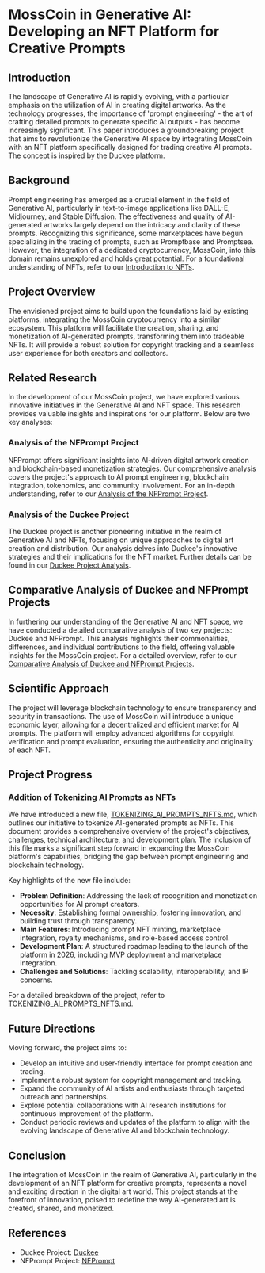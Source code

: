 # MossCoin in Generative AI: Developing an NFT Platform for Creative Prompts

## Introduction
The landscape of Generative AI is rapidly evolving, with a particular emphasis on the utilization of AI in creating digital artworks. As the technology progresses, the importance of 'prompt engineering' - the art of crafting detailed prompts to generate specific AI outputs - has become increasingly significant. This paper introduces a groundbreaking project that aims to revolutionize the Generative AI space by integrating MossCoin with an NFT platform specifically designed for trading creative AI prompts. The concept is inspired by the Duckee platform.

## Background
Prompt engineering has emerged as a crucial element in the field of Generative AI, particularly in text-to-image applications like DALL-E, Midjourney, and Stable Diffusion. The effectiveness and quality of AI-generated artworks largely depend on the intricacy and clarity of these prompts. Recognizing this significance, some marketplaces have begun specializing in the trading of prompts, such as Promptbase and Promptsea. However, the integration of a dedicated cryptocurrency, MossCoin, into this domain remains unexplored and holds great potential. For a foundational understanding of NFTs, refer to our [Introduction to NFTs](Introduction_to_NFTs.md).

## Project Overview
The envisioned project aims to build upon the foundations laid by existing platforms, integrating the MossCoin cryptocurrency into a similar ecosystem. This platform will facilitate the creation, sharing, and monetization of AI-generated prompts, transforming them into tradeable NFTs. It will provide a robust solution for copyright tracking and a seamless user experience for both creators and collectors.

## Related Research
In the development of our MossCoin project, we have explored various innovative initiatives in the Generative AI and NFT space. This research provides valuable insights and inspirations for our platform. Below are two key analyses:

### Analysis of the NFPrompt Project
NFPrompt offers significant insights into AI-driven digital artwork creation and blockchain-based monetization strategies. Our comprehensive analysis covers the project's approach to AI prompt engineering, blockchain integration, tokenomics, and community involvement. For an in-depth understanding, refer to our [Analysis of the NFPrompt Project](Analysis_of_the_NFPrompt_Project.md).

### Analysis of the Duckee Project
The Duckee project is another pioneering initiative in the realm of Generative AI and NFTs, focusing on unique approaches to digital art creation and distribution. Our analysis delves into Duckee's innovative strategies and their implications for the NFT market. Further details can be found in our [Duckee Project Analysis](Analysis_of_the_Duckee_Project.md).

## Comparative Analysis of Duckee and NFPrompt Projects
In furthering our understanding of the Generative AI and NFT space, we have conducted a detailed comparative analysis of two key projects: Duckee and NFPrompt. This analysis highlights their commonalities, differences, and individual contributions to the field, offering valuable insights for the MossCoin project. For a detailed overview, refer to our [Comparative Analysis of Duckee and NFPrompt Projects](Comparative_Analysis_of_Duckee_and_NFPrompt_Projects.md).

## Scientific Approach
The project will leverage blockchain technology to ensure transparency and security in transactions. The use of MossCoin will introduce a unique economic layer, allowing for a decentralized and efficient market for AI prompts. The platform will employ advanced algorithms for copyright verification and prompt evaluation, ensuring the authenticity and originality of each NFT.

## Project Progress

### Addition of Tokenizing AI Prompts as NFTs
We have introduced a new file, [TOKENIZING_AI_PROMPTS_NFTS.md](TOKENIZING_AI_PROMPTS_NFTS.md), which outlines our initiative to tokenize AI-generated prompts as NFTs. This document provides a comprehensive overview of the project's objectives, challenges, technical architecture, and development plan. The inclusion of this file marks a significant step forward in expanding the MossCoin platform's capabilities, bridging the gap between prompt engineering and blockchain technology.

Key highlights of the new file include:
- **Problem Definition**: Addressing the lack of recognition and monetization opportunities for AI prompt creators.
- **Necessity**: Establishing formal ownership, fostering innovation, and building trust through transparency.
- **Main Features**: Introducing prompt NFT minting, marketplace integration, royalty mechanisms, and role-based access control.
- **Development Plan**: A structured roadmap leading to the launch of the platform in 2026, including MVP deployment and marketplace integration.
- **Challenges and Solutions**: Tackling scalability, interoperability, and IP concerns.

For a detailed breakdown of the project, refer to [TOKENIZING_AI_PROMPTS_NFTS.md](TOKENIZING_AI_PROMPTS_NFTS.md).

## Future Directions
Moving forward, the project aims to:
- Develop an intuitive and user-friendly interface for prompt creation and trading.
- Implement a robust system for copyright management and tracking.
- Expand the community of AI artists and enthusiasts through targeted outreach and partnerships.
- Explore potential collaborations with AI research institutions for continuous improvement of the platform.
- Conduct periodic reviews and updates of the platform to align with the evolving landscape of Generative AI and blockchain technology.

## Conclusion
The integration of MossCoin in the realm of Generative AI, particularly in the development of an NFT platform for creative prompts, represents a novel and exciting direction in the digital art world. This project stands at the forefront of innovation, poised to redefine the way AI-generated art is created, shared, and monetized.

## References
- Duckee Project: [Duckee](https://docs.duckee.xyz/)
- NFPrompt Project: [NFPrompt](https://nfprompt.io/)
